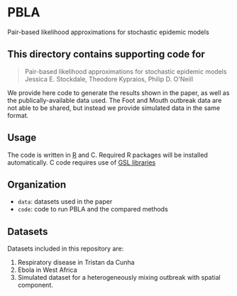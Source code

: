 # PBLA
Pair-based likelihood approximations for stochastic epidemic models

## This directory contains supporting code for 

> Pair-based likelihood approximations for stochastic epidemic models \
> Jessica E. Stockdale, Theodore Kypraios, Philip D. O'Neill 

We provide here code to generate the results shown in the paper, as well as the publically-available data used. The Foot and Mouth outbreak data are not able to be shared, but instead we provide simulated data in the same format. 

## Usage

The code is written in [R](https://www.r-project.org/) and C. Required R packages will be installed automatically. C code requires use of [GSL libraries](https://www.gnu.org/software/gsl/)

## Organization
* `data`: datasets used in the paper
* `code`: code to run PBLA and the compared methods

## Datasets

Datasets included in this repository are:

1. Respiratory disease in Tristan da Cunha
2. Ebola in West Africa
3. Simulated dataset for a heterogeneously mixing outbreak with spatial component. 



 
 
